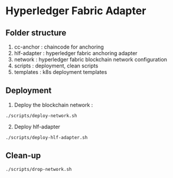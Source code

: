 # Hyperledger Fabric Adapter

## Folder structure

1. cc-anchor : chaincode for anchoring
2. hlf-adapter : hyperledger fabric anchoring adapter
3. network : hyperledger fabric blockchain network configuration
4. scripts : deployment, clean scripts
5. templates : k8s deployment templates

## Deployment

1. Deploy the blockchain network :
```shell
./scripts/deploy-network.sh
```

2. Deploy hlf-adapter
```shell
./scripts/deploy-hlf-adapter.sh
```
## Clean-up
```shell
./scripts/drop-network.sh
```
